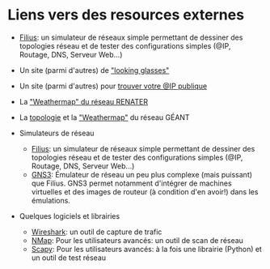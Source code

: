 # Liens vers des resources externes 

* [Filius](https://ent2d.ac-bordeaux.fr/disciplines/sti-college/2019/09/25/filius-un-logiciel-de-simulation-de-reseau-simple-et-accessible/):
  un simulateur de réseaux simple permettant de dessiner des topologies
  réseau et de tester des configurations simples (@IP, Routage, DNS,
  Serveur Web...)

* Un site (parmi d'autres) de ["looking glasses"](https://www.bgp4.as/looking-glasses)
* Un site (parmi d'autres) pour [trouver votre @IP publique](https://ip.lafibre.info/)

* La ["Weathermap" du réseau
  RENATER](https://www.renater.fr/sites/default/files/weathermap/weathermap_metropole.html)

* La [topologie](https://www.geant.org/resources/publishingimages/geant_topology_map_december_2018.jpg) et la ["Weathermap"](https://tools.geant.org/portal/links/p-cacti/plugins/weathermap/weathermap-cacti-plugin.php?group_id=2) du réseau GÉANT

* Simulateurs de réseau
    * [Filius](https://ent2d.ac-bordeaux.fr/disciplines/sti-college/2019/09/25/filius-un-logiciel-de-simulation-de-reseau-simple-et-accessible/):
        un simulateur de réseaux simple permettant de dessiner des
        topologies réseau et de tester des configurations simples (@IP,
        Routage, DNS, Serveur Web...)
    * [GNS3](https://www.gns3.com/): Émulateur de réseau un peu plus
      complexe (mais puissant) que Filius. GNS3 permet notamment
      d'intégrer de machines virtuelles et des images de routeur (à
      condition d'en avoir!) dans les émulations.

* Quelques logiciels et librairies
    * [Wireshark](https://www.wireshark.org/): un outil de capture de trafic
    * [NMap](https://nmap.org/): Pour les utilisateurs avancés: un outil de
      scan de réseau 
    * [Scapy](https://scapy.net/): Pour les utilisateurs avancés: à la fois
      une librairie (Python) et un outil de test réseau

